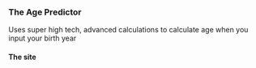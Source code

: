 ### The Age Predictor

Uses super high tech, advanced calculations to calculate age when you input your birth year


#### The site

